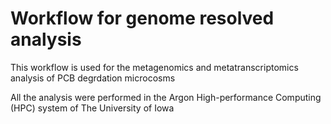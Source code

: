 # Workflow for genome resolved analysis

This workflow is used for the metagenomics and metatranscriptomics analysis of PCB degrdation microcosms

All the analysis were performed in the Argon High-performance Computing (HPC) system of The University of Iowa

